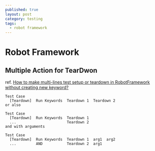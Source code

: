 ```yaml
---
published: true
layout: post
category: testing
tags: 
  - robot framework
---
```


# Robot Framework

## Multiple Action for TearDwon
ref. [How to make multi-lines test setup or teardown in RobotFramework without creating new keyword?](http://stackoverflow.com/questions/22691941/how-to-make-multi-lines-test-setup-or-teardown-in-robotframework-without-creatin)

    Test Case
      [Teardown]  Run Keywords  Teardown 1  Teardown 2
    or also

    Test Case
      [Teardown]  Run Keywords  Teardown 1  
      ...                       Teardown 2 
    and with arguments

    Test Case
      [Teardown]  Run Keywords  Teardown 1  arg1  arg2
      ...         AND           Teardown 2  arg1